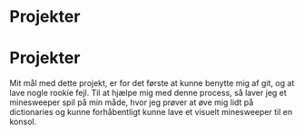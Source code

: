 # Projekter
# Projekter
Mit mål med dette projekt, er for det første at kunne benytte mig af git, og at lave nogle rookie fejl.
Til at hjælpe mig med denne process, så laver jeg et minesweeper spil på min måde, hvor jeg prøver at øve mig lidt på dictionaries
og kunne forhåbentligt kunne lave et visuelt minesweeper til en konsol.
